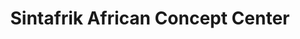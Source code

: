 ---
title: "Sintafrik African Concept Center"
url: /houston/sintafrik-african-concept-center/
shop: clothes
---